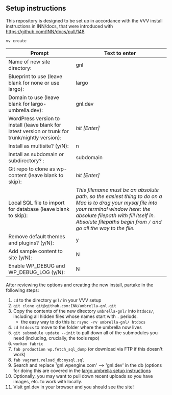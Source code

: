 ## Setup instructions

This repository is designed to be set up in accordance with the VVV install instructions in INN/docs, that were introduced with https://github.com/INN/docs/pull/148


```
vv create
```

Prompt | Text to enter 
------------ | -------------
Name of new site directory: | gnl
Blueprint to use (leave blank for none or use largo): | largo
Domain to use (leave blank for largo-umbrella.dev): | gnl.dev
WordPress version to install (leave blank for latest version or trunk for trunk/nightly version): | *hit [Enter]*
Install as multisite? (y/N): | n
Install as subdomain or subdirectory? : | subdomain
Git repo to clone as wp-content (leave blank to skip): | *hit [Enter]*
Local SQL file to import for database (leave blank to skip): | *This filename must be an absolute path, so the easiest thing to do on a Mac is to drag your mysql file into your terminal window here: the absolute filepath with fill itself in. Absolute filepaths begin from `/` and go all the way to the file.*
Remove default themes and plugins? (y/N): | y
Add sample content to site (y/N): | N
Enable WP_DEBUG and WP_DEBUG_LOG (y/N): | N

After reviewing the options and creating the new install, partake in the following steps:

1. `cd` to the directory `gnl/` in your VVV setup
2. `git clone git@github.com:INN/umbrella-gnl.git`
3. Copy the contents of the new directory `umbrella-gnl/` into `htdocs/`, including all hidden files whose names start with `.` periods.
	- the easy way to do this is: `rsync -rv umbrella-gnl/ htdocs`
4. `cd htdocs` to move to the folder where the umbrella now lives
5. `git submodule update --init` to pull down all of the submodules you need (including, crucially, the tools repo)
6. `workon fabric`
7. `fab production wp.fetch_sql_dump` (or download via FTP if this doesn't work)
8. `fab vagrant.reload_db:mysql.sql`
9. Search and replace 'gnl.wpengine.com' --> 'gnl.dev' in the db (options for doing this are covered in the [largo umbrella setup instructions](https://github.com/INN/docs/blob/master/projects/largo/umbrella-setup.md)
10. Optionally, you may want to pull down recent uploads so you have images, etc. to work with locally.
11. Visit gnl.dev in your browser and you should see the site!
